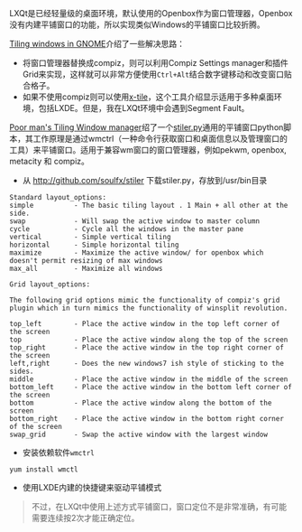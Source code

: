 LXQt是已经轻量级的桌面环境，默认使用的Openbox作为窗口管理器，Openbox没有内建平铺窗口的功能，所以实现类似Windows的平铺窗口比较折腾。

[Tiling windows in GNOME](https://unix.stackexchange.com/questions/305/tiling-windows-in-gnome)介绍了一些解决思路：

* 将窗口管理器替换成compiz，则可以利用Compiz Settings manager和插件Grid来实现，这样就可以非常方便使用`Ctrl+Alt`结合数字键移动和改变窗口贴合格子。
* 如果不使用compiz则可以使用[x-tile](http://www.giuspen.com/x-tile/)，这个工具介绍显示适用于多种桌面环境，包括LXDE。但是，我在LXQt环境中会遇到Segment Fault。

[Poor man's Tiling Window manager](https://bbs.archlinux.org/viewtopic.php?id=64100)绍了一个[stiler.py](http://github.com/soulfx/stiler)通用的平铺窗口python脚本，其工作原理是通过wmctrl（一种命令行获取窗口和桌面信息以及管理窗口的工具）来平铺窗口。适用于兼容wm窗口的窗口管理器，例如pekwm, openbox, metacity 和 compiz。

* 从 http://github.com/soulfx/stiler 下载stiler.py，存放到/usr/bin目录

```
Standard layout_options:
simple          - The basic tiling layout . 1 Main + all other at the side.
swap            - Will swap the active window to master column
cycle           - Cycle all the windows in the master pane
vertical        - Simple vertical tiling
horizontal 	    - Simple horizontal tiling
maximize        - Maximize the active window/ for openbox which doesn't permit resizing of max windows
max_all         - Maximize all windows

Grid layout_options:

The following grid options mimic the functionality of compiz's grid plugin which in turn mimics the functionality of winsplit revolution.

top_left        - Place the active window in the top left corner of the screen
top             - Place the active window along the top of the screen
top_right       - Place the active window in the top right corner of the screen
left,right      - Does the new windows7 ish style of sticking to the sides.
middle          - Place the active window in the middle of the screen
bottom_left     - Place the active window in the bottom left corner of the screen
bottom          - Place the active window along the bottom of the screen
bottom_right    - Place the active window in the bottom right corner of the screen
swap_grid       - Swap the active window with the largest window
```

* 安装依赖软件`wmctrl`

```
yum install wmctl
```

* 使用LXDE内建的快捷键来驱动平铺模式

> 不过，在LXQt中使用上述方式平铺窗口，窗口定位不是非常准确，有可能需要连续按2次才能正确定位。